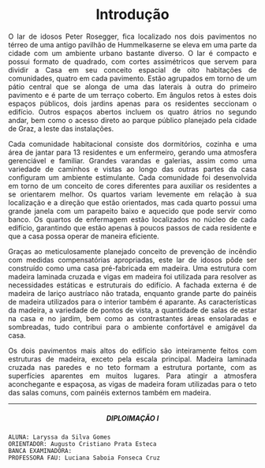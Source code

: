 # <center> Introdução


<div align="justify" class="body-text">

O lar de idosos Peter Rosegger, fica localizado nos dois pavimentos no térreo de uma antigo pavilhão de Hummelkaserne se eleva em uma parte da cidade com um ambiente urbano bastante diverso. O lar é compacto e possui formato de quadrado, com cortes assimétricos que servem para dividir a Casa em seu conceito espacial de oito habitações de comunidades, quatro em cada pavimento. Estão agrupados em torno de um pátio central que se alonga de uma das laterais à outra do primeiro pavimento e é parte de um terraço coberto. Em ângulos retos à estes dois espaços públicos, dois jardins apenas para os residentes seccionam o edifício. Outros espaços abertos incluem os quatro átrios no segundo andar, bem como o acesso direto ao parque público planejado pela cidade de Graz, a leste das instalações.

Cada comunidade habitacional consiste dos dormitórios, cozinha e uma área de jantar para 13 residentes e um enfermeiro, gerando uma atmosfera gerenciável e familiar. Grandes varandas e galerias, assim como uma variedade de caminhos e vistas ao longo das outras partes da casa configuram um ambiente estimulante. Cada comunidade foi desenvolvida em torno de um conceito de cores diferentes para auxiliar os residentes a se orientarem melhor. Os quartos variam levemente em relação à sua localização e a direção que estão orientados, mas cada quarto possui uma grande janela com um parapeito baixo e aquecido que pode servir como banco. Os quartos de enfermagem estão localizados no núcleo de cada edifício, garantindo que estão apenas à poucos passos de cada residente e que a casa possa operar de maneira eficiente.

Graças ao meticulosamente planejado conceito de prevenção de incêndio com medidas compensatórias apropriadas, este lar de idosos pôde ser construído como uma casa pré-fabricada em madeira. Uma estrutura com madeira laminada cruzada e vigas em madeira foi utilizada para resolver as necessidades estáticas e estruturais do edifício. A fachada externa é de madeira de lariço austríaco não tratada, enquanto grande parte do painéis de madeira utilizados para o interior também é aparante. As características da madeira, a variedade de pontos de vista, a quantidade de salas de estar na casa e no jardim, bem como as contrastantes áreas ensolaradas e sombreadas, tudo contribui para o ambiente confortável e amigável da casa.

Os dois pavimentos mais altos do edifício são inteiramente feitos com estruturas de madeira, exceto pela escala principal. Madeira laminada cruzada nas paredes e no teto formam a estrutura portante, com as superfícies aparentes em muitos lugares. Para atingir a atmosfera aconchegante e espaçosa, as vigas de madeira foram utilizadas para o teto das salas comuns, com painéis externos também em madeira.

----

##### <center> DIPLOIMAÇÃO I

  <div class="body-bottom">

    ALUNA: Laryssa da Silva Gomes
    ORIENTADOR: Augusto Cristiano Prata Esteca
    BANCA EXAMINADORA:
    PROFESSORA FAU: Luciana Saboia Fonseca Cruz

  </div>

</div>
